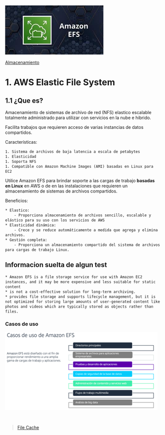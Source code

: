 ![Amazon Elastic File System](../../00_assets/Almacenamiento/efs-logo.jpeg)

[Almacenamiento](../../02-Almacenamiento/)

# 1. AWS Elastic File System

## 1.1 ¿Que es?

Amacenamiento de sistemas de archivo de red (NFS) elastico escalable totalmente administrado para utilizar con servicios en la nube e hibrido.

Facilita trabajos que requieren acceso de varias instancias de datos compartidos.

Características:

    1. Sistema de archivos de baja latencia a escala de petabytes
    1. Elasticidad
    1. Soporta NFS
    1. Compatible con Amazon Machine Images (AMI) basadas en Linux para EC2

Utilice Amazon EFS para brindar soporte a las cargas de trabajo **basadas en Linux** en AWS o de en las instalaciones que requieren un almacenamiento de sistemas de archivos compartidos.

Beneficios:

    * Elastico:
        - Proporciona almacenamiento de archivos sencillo, escalable y elástico para su uso con los servicios de AWS
    * Elasticidad dinámica:
        - Crece y se reduce automáticamente a medida que agrega y elimina archivos.
    * Gestión completa:
        - Proporciona un almacenamiento compartido del sistema de archivos para cargas de trabajo Linux.

## Informacion suelta de algun test

    * Amazon EFS is a file storage service for use with Amazon EC2 instances, and it may be more expensive and less suitable for static content
    * is not a cost-effective solution for long-term archiving.
    * provides file storage and supports lifecycle management, but it is not optimized for storing large amounts of user-generated content like photos and videos which are typically stored as objects rather than files.
    

### Casos de uso

![Casos de uso](../../00_assets/Almacenamiento/Casos-de-usos-EFS.png)


<br/>

> [File Cache](./file_cache.md)

<br/>